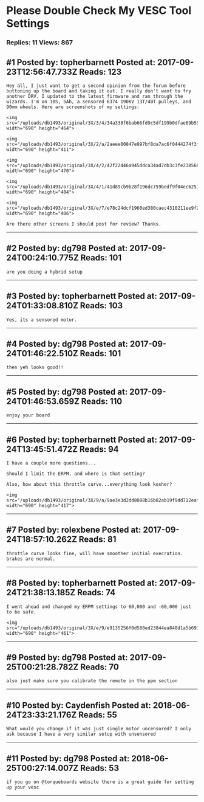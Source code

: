 # Please Double Check My VESC Tool Settings

### Replies: 11 Views: 867

## \#1 Posted by: topherbarnett Posted at: 2017-09-23T12:56:47.733Z Reads: 123

```
Hey all, I just want to get a second opinion from the forum before buttoning up the board and taking it out. I really don't want to fry another DRV. I updated to the latest firmware and ran through the wizards. I'm on 10S, 5Ah, a sensored 6374 190KV 13T/40T pulleys, and 90mm wheels. Here are screenshots of my settings:

<img src="/uploads/db1493/original/3X/3/4/34a338f6bab66fd9c5df199b0dfae69b5588d531.PNG" width="690" height="464">

<img src="/uploads/db1493/original/3X/2/a/2aeee00847e997bf8da7ac6f0444274f3f5ca30e.PNG" width="690" height="411">

<img src="/uploads/db1493/original/3X/4/2/42f22446a945ddca34ad7db3c3fe23856857d69d.PNG" width="690" height="470">

<img src="/uploads/db1493/original/3X/4/1/41d89cb9b28f196dc759bedf9f04ec62511a63a1.PNG" width="690" height="484">

<img src="/uploads/db1493/original/3X/e/7/e78c24dcf1960ed380caec4310211ee9f2de0cd0.PNG" width="690" height="406">

Are there other screens I should post for review? Thanks.
```

---
## \#2 Posted by: dg798 Posted at: 2017-09-24T00:24:10.775Z Reads: 101

```
are you doing a hybrid setup
```

---
## \#3 Posted by: topherbarnett Posted at: 2017-09-24T01:33:08.810Z Reads: 103

```
Yes, its a sensored motor.
```

---
## \#4 Posted by: dg798 Posted at: 2017-09-24T01:46:22.510Z Reads: 101

```
then yeh looks good!!
```

---
## \#5 Posted by: dg798 Posted at: 2017-09-24T01:46:53.659Z Reads: 110

```
enjoy your board
```

---
## \#6 Posted by: topherbarnett Posted at: 2017-09-24T13:45:51.472Z Reads: 94

```
I have a couple more questions...

Should I limit the ERPM, and where is that setting?

Also, how about this throttle curve...everything look kosher?

<img src="/uploads/db1493/original/3X/9/a/9ae3e3d2dd8088b16b82ab19f9dd712eaf48f4c9.PNG" width="690" height="417">
```

---
## \#7 Posted by: rolexbene Posted at: 2017-09-24T18:57:10.262Z Reads: 81

```
throttle curve looks fine, will have smoother initial execration. brakes are normal.
```

---
## \#8 Posted by: topherbarnett Posted at: 2017-09-24T21:38:13.185Z Reads: 74

```
I went ahead and changed my ERPM settings to 60,000 and -60,000 just to be safe.

<img src="/uploads/db1493/original/3X/e/9/e9135256f0d588ed23844ea848d1a5b69162bb84.PNG" width="690" height="461">
```

---
## \#9 Posted by: dg798 Posted at: 2017-09-25T00:21:28.782Z Reads: 70

```
also just make sure you calibrate the remote in the ppm section
```

---
## \#10 Posted by: Caydenfish Posted at: 2018-06-24T23:33:21.176Z Reads: 55

```
What would you change if it was just single motor uncensored? I only ask because I have a very similar setup with unsensored
```

---
## \#11 Posted by: dg798 Posted at: 2018-06-25T00:27:14.007Z Reads: 53

```
if you go on @torqueboards website there is a great guide for setting up your vesc
```

---
